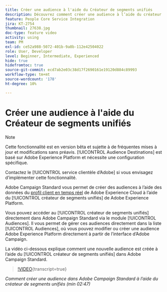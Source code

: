 ```yaml
---
title: Créer une audience à l'aide du Créateur de segments unifiés
description: Découvrez comment créer une audience à l’aide du créateur de segments unifiés
feature: People Core Service Integration
jira: KT-2754
thumbnail: 27638.jpg
doc-type: feature video
activity: using
team: PM
exl-id: ce52a988-5072-401b-9a8b-112e42504022
role: User, Developer
level: Beginner, Intermediate, Experienced
hide: true
hidefromtoc: true
source-git-commit: ecd7ab2e03c38d17f2690161e19120d884c89993
workflow-type: tm+mt
source-wordcount: '178'
ht-degree: 10%

---
```


# Créer une audience à l&#39;aide du Créateur de segments unifiés

>[!NOTE]
>
>Cette fonctionnalité est en version bêta et sujette à de fréquentes mises à jour et modifications sans préavis. [!UICONTROL Audience Destinations] est basé sur Adobe Experience Platform et nécessite une configuration spécifique.
>
>Contactez le [!UICONTROL service clientèle d’Adobe] si vous envisagez d’implémenter cette fonctionnalité.

Adobe Campaign Standard vous permet de créer des audiences à l’aide des données du [profil client en temps réel](https://experienceleague.adobe.com/docs/platform-learn/tutorials/profiles/understanding-the-real-time-customer-profile.html?lang=fr) de Adobe Experience Cloud à l’aide du [!UICONTROL créateur de segments unifiés] de Adobe Experience Platform.

Vous pouvez accéder au [!UICONTROL créateur de segments unifiés] directement dans Adobe Campaign Standard via le module [!UICONTROL Audiences]. Il vous permet de gérer ces audiences directement dans la liste [!UICONTROL Audiences], où vous pouvez modifier ou créer une audience Adobe Experience Platform directement à partir de l’interface d’Adobe Campaign.

La vidéo ci-dessous explique comment une nouvelle audience est créée à l’aide du [!UICONTROL créateur de segments unifiés] dans Adobe Campaign Standard.

>[!VIDEO](https://video.tv.adobe.com/v/38517?learn=on&captions=fre_fr){transcript=true}

*Comment créer une audience dans Adobe Campaign Standard à l’aide du créateur de segments unifiés (min 02:47)*
